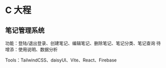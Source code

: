 # C 大程

## 笔记管理系统

功能：登陆/退出登录、创建笔记、编辑笔记、删除笔记、笔记分类、笔记查询
待增添：使用说明、数据分析

Tools：TailwindCSS、daisyUI、Vite、React、Firebase
